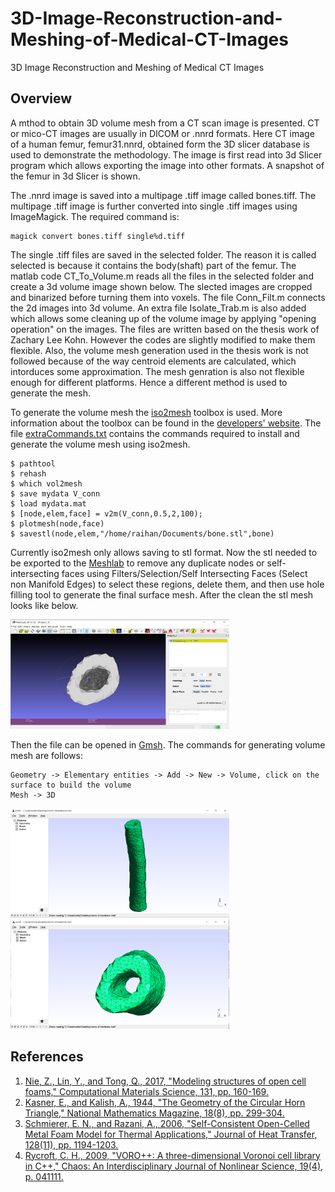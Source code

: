 # 3D-Image-Reconstruction-and-Meshing-of-Medical-CT-Images
3D Image Reconstruction and Meshing of Medical CT Images

## Overview
A mthod to obtain 3D volume mesh from a CT scan image is presented. CT or mico-CT images are usually in DICOM or .nnrd formats. Here CT image of a human femur, femur31.nnrd, obtained form the 3D slicer database is used to demonstrate  the methodology. The image is first read into 3d Slicer program which allows exporting the image into other formats. A snapshot of the femur in 3d Slicer is shown.

The .nnrd image is saved into a multipage .tiff image called bones.tiff. The multipage .tiff image is further converted into single .tiff images using ImageMagick. The required command is:
```
magick convert bones.tiff single%d.tiff
```
The single .tiff files are saved in the selected folder. The reason it is called selected is because it contains the body(shaft) part of the femur. The matlab code CT_To_Volume.m reads all the files in the selected folder and create a 3d volume image shown below. The slected images are cropped and binarized before turning them into voxels. The file Conn_Filt.m connects the 2d images into 3d volume. An extra file Isolate_Trab.m is also added which allows some cleaning up of the volume image by applying "opening operation" on the images. The files are written based on the thesis work of Zachary Lee Kohn. However the codes are slightly modified to make them flexible. Also, the volume mesh generation used in the thesis work is not followed because of the way centroid elements are calculated, which intorduces some approximation. The mesh genration is also not flexible enough for different platforms. Hence a different method is used to generate the mesh.

To generate the volume mesh the [iso2mesh](http://iso2mesh.sourceforge.net/cgi-bin/index.cgi?Doc/README) toolbox is used. More information about the toolbox can be found in the [developers' website](http://iso2mesh.sourceforge.net/cgi-bin/index.cgi?Doc/README). The file [extraCommands.txt](extraCommands.txt) contains the commands required to install and generate the volume mesh using iso2mesh.

```
$ pathtool
$ rehash
$ which vol2mesh
$ save mydata V_conn
$ load mydata.mat
$ [node,elem,face] = v2m(V_conn,0.5,2,100);
$ plotmesh(node,face)
$ savestl(node,elem,"/home/raihan/Documents/bone.stl",bone)
```
Currently iso2mesh only allows saving to stl format. Now the stl needed to be exported to the [Meshlab](https://www.meshlab.net/) to remove any duplicate nodes or self-intersecting faces using Filters/Selection/Self Intersecting Faces (Select non Manifold Edges) to select these regions, delete them, and then use hole filling tool to generate the final surface mesh. After the clean the stl mesh looks like below.

<img src="https://github.com/rtymea14/3D-Image-Reconstruction-and-Meshing-of-Medical-CT-Images/blob/main/meshlab.PNG" width="350" height="175" />

Then the file can be opened in [Gmsh](https://gmsh.info/). The commands for generating volume mesh are follows:
```
Geometry -> Elementary entities -> Add -> New -> Volume, click on the surface to build the volume
Mesh -> 3D
```
<img src="https://github.com/rtymea14/3D-Image-Reconstruction-and-Meshing-of-Medical-CT-Images/blob/main/volmesh1.PNG" width="350" height="175" />

<img src="https://github.com/rtymea14/3D-Image-Reconstruction-and-Meshing-of-Medical-CT-Images/blob/main/volmesh2.PNG" width="350" height="175" />

## References
1.  [Nie, Z., Lin, Y., and Tong, Q., 2017, "Modeling structures of open cell foams," Computational Materials Science, 131, pp. 160-169.](http://dx.doi.org/10.1016/j.commatsci.2017.01.029)
2.  [Kasner, E., and Kalish, A., 1944, "The Geometry of the Circular Horn Triangle," National Mathematics Magazine, 18(8), pp. 299-304.](https://doi.org/10.2307/3030080)
3.  [Schmierer, E. N., and Razani, A., 2006, "Self-Consistent Open-Celled Metal Foam Model for Thermal Applications," Journal of Heat Transfer, 128(11), pp. 1194-1203.](https://doi.org/10.1115/1.2352787)
4.  [Rycroft, C. H., 2009, "VORO++: A three-dimensional Voronoi cell library in C++," Chaos: An Interdisciplinary Journal of Nonlinear Science, 19(4), p. 041111.](https://doi.org/10.1063/1.3215722)
